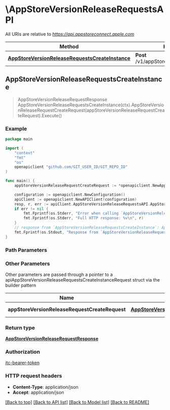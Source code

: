 # \AppStoreVersionReleaseRequestsAPI

All URIs are relative to *https://api.appstoreconnect.apple.com*

Method | HTTP request | Description
------------- | ------------- | -------------
[**AppStoreVersionReleaseRequestsCreateInstance**](AppStoreVersionReleaseRequestsAPI.md#AppStoreVersionReleaseRequestsCreateInstance) | **Post** /v1/appStoreVersionReleaseRequests | 



## AppStoreVersionReleaseRequestsCreateInstance

> AppStoreVersionReleaseRequestResponse AppStoreVersionReleaseRequestsCreateInstance(ctx).AppStoreVersionReleaseRequestCreateRequest(appStoreVersionReleaseRequestCreateRequest).Execute()



### Example

```go
package main

import (
	"context"
	"fmt"
	"os"
	openapiclient "github.com/GIT_USER_ID/GIT_REPO_ID"
)

func main() {
	appStoreVersionReleaseRequestCreateRequest := *openapiclient.NewAppStoreVersionReleaseRequestCreateRequest(*openapiclient.NewAppStoreVersionReleaseRequestCreateRequestData("Type_example", *openapiclient.NewAlternativeDistributionPackageCreateRequestDataRelationships(*openapiclient.NewAlternativeDistributionPackageCreateRequestDataRelationshipsAppStoreVersion(*openapiclient.NewAlternativeDistributionPackageCreateRequestDataRelationshipsAppStoreVersionData("Type_example", "Id_example"))))) // AppStoreVersionReleaseRequestCreateRequest | AppStoreVersionReleaseRequest representation

	configuration := openapiclient.NewConfiguration()
	apiClient := openapiclient.NewAPIClient(configuration)
	resp, r, err := apiClient.AppStoreVersionReleaseRequestsAPI.AppStoreVersionReleaseRequestsCreateInstance(context.Background()).AppStoreVersionReleaseRequestCreateRequest(appStoreVersionReleaseRequestCreateRequest).Execute()
	if err != nil {
		fmt.Fprintf(os.Stderr, "Error when calling `AppStoreVersionReleaseRequestsAPI.AppStoreVersionReleaseRequestsCreateInstance``: %v\n", err)
		fmt.Fprintf(os.Stderr, "Full HTTP response: %v\n", r)
	}
	// response from `AppStoreVersionReleaseRequestsCreateInstance`: AppStoreVersionReleaseRequestResponse
	fmt.Fprintf(os.Stdout, "Response from `AppStoreVersionReleaseRequestsAPI.AppStoreVersionReleaseRequestsCreateInstance`: %v\n", resp)
}
```

### Path Parameters



### Other Parameters

Other parameters are passed through a pointer to a apiAppStoreVersionReleaseRequestsCreateInstanceRequest struct via the builder pattern


Name | Type | Description  | Notes
------------- | ------------- | ------------- | -------------
 **appStoreVersionReleaseRequestCreateRequest** | [**AppStoreVersionReleaseRequestCreateRequest**](AppStoreVersionReleaseRequestCreateRequest.md) | AppStoreVersionReleaseRequest representation | 

### Return type

[**AppStoreVersionReleaseRequestResponse**](AppStoreVersionReleaseRequestResponse.md)

### Authorization

[itc-bearer-token](../README.md#itc-bearer-token)

### HTTP request headers

- **Content-Type**: application/json
- **Accept**: application/json

[[Back to top]](#) [[Back to API list]](../README.md#documentation-for-api-endpoints)
[[Back to Model list]](../README.md#documentation-for-models)
[[Back to README]](../README.md)

